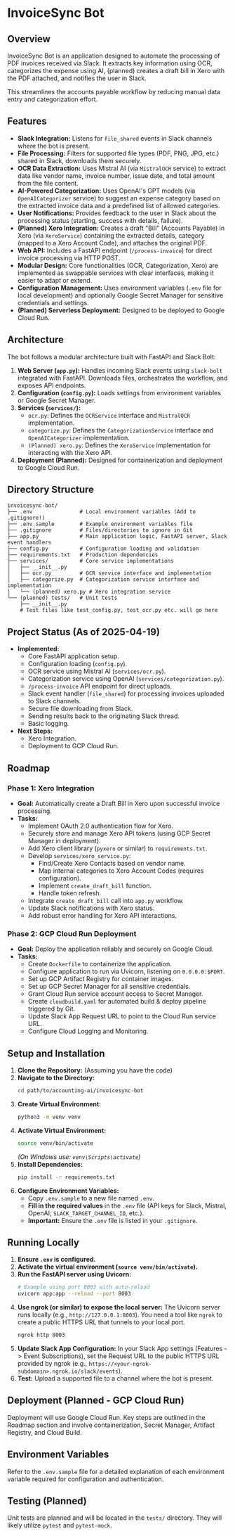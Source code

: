 # InvoiceSync Bot

## Overview

InvoiceSync Bot is an application designed to automate the processing of PDF invoices received via Slack. It extracts key information using OCR, categorizes the expense using AI, (planned) creates a draft bill in Xero with the PDF attached, and notifies the user in Slack.

This streamlines the accounts payable workflow by reducing manual data entry and categorization effort.

## Features

*   **Slack Integration:** Listens for `file_shared` events in Slack channels where the bot is present.
*   **File Processing:** Filters for supported file types (PDF, PNG, JPG, etc.) shared in Slack, downloads them securely.
*   **OCR Data Extraction:** Uses Mistral AI (via `MistralOCR` service) to extract data like vendor name, invoice number, issue date, and total amount from the file content.
*   **AI-Powered Categorization:** Uses OpenAI's GPT models (via `OpenAICategorizer` service) to suggest an expense category based on the extracted invoice data and a predefined list of allowed categories.
*   **User Notifications:** Provides feedback to the user in Slack about the processing status (starting, success with details, failure).
*   **(Planned) Xero Integration:** Creates a draft "Bill" (Accounts Payable) in Xero (via `XeroService`) containing the extracted details, category (mapped to a Xero Account Code), and attaches the original PDF.
*   **Web API:** Includes a FastAPI endpoint (`/process-invoice`) for direct invoice processing via HTTP POST.
*   **Modular Design:** Core functionalities (OCR, Categorization, Xero) are implemented as swappable services with clear interfaces, making it easier to adapt or extend.
*   **Configuration Management:** Uses environment variables (`.env` file for local development) and optionally Google Secret Manager for sensitive credentials and settings.
*   **(Planned) Serverless Deployment:** Designed to be deployed to Google Cloud Run.

## Architecture

The bot follows a modular architecture built with FastAPI and Slack Bolt:

1.  **Web Server (`app.py`):** Handles incoming Slack events using `slack-bolt` integrated with FastAPI. Downloads files, orchestrates the workflow, and exposes API endpoints.
2.  **Configuration (`config.py`):** Loads settings from environment variables or Google Secret Manager.
3.  **Services (`services/`):**
    *   `ocr.py`: Defines the `OCRService` interface and `MistralOCR` implementation.
    *   `categorize.py`: Defines the `CategorizationService` interface and `OpenAICategorizer` implementation.
    *   `(Planned) xero.py`: Defines the `XeroService` implementation for interacting with the Xero API.
4.  **Deployment (Planned):** Designed for containerization and deployment to Google Cloud Run.

## Directory Structure

```
invoicesync-bot/
├── .env               # Local environment variables (Add to .gitignore!)
├── .env.sample        # Example environment variables file
├── .gitignore         # Files/directories to ignore in Git
├── app.py             # Main application logic, FastAPI server, Slack event handlers
├── config.py          # Configuration loading and validation
├── requirements.txt   # Production dependencies
├── services/          # Core service implementations
│   ├── __init__.py
│   ├── ocr.py         # OCR service interface and implementation
│   ├── categorize.py  # Categorization service interface and implementation
│   └── (planned) xero.py # Xero integration service
└── (planned) tests/   # Unit tests
    ├── __init__.py
    # Test files like test_config.py, test_ocr.py etc. will go here
```

## Project Status (As of 2025-04-19)

*   **Implemented:**
    *   Core FastAPI application setup.
    *   Configuration loading (`config.py`).
    *   OCR service using Mistral AI (`services/ocr.py`).
    *   Categorization service using OpenAI (`services/categorization.py`).
    *   `/process-invoice` API endpoint for direct uploads.
    *   Slack event handler (`file_shared`) for processing invoices uploaded to Slack channels.
    *   Secure file downloading from Slack.
    *   Sending results back to the originating Slack thread.
    *   Basic logging.
*   **Next Steps:**
    *   Xero Integration.
    *   Deployment to GCP Cloud Run.

## Roadmap

### Phase 1: Xero Integration

*   **Goal:** Automatically create a Draft Bill in Xero upon successful invoice processing.
*   **Tasks:**
    *   Implement OAuth 2.0 authentication flow for Xero.
    *   Securely store and manage Xero API tokens (using GCP Secret Manager in deployment).
    *   Add Xero client library (`pyxero` or similar) to `requirements.txt`.
    *   Develop `services/xero_service.py`:
        *   Find/Create Xero Contacts based on vendor name.
        *   Map internal categories to Xero Account Codes (requires configuration).
        *   Implement `create_draft_bill` function.
        *   Handle token refresh.
    *   Integrate `create_draft_bill` call into `app.py` workflow.
    *   Update Slack notifications with Xero status.
    *   Add robust error handling for Xero API interactions.

### Phase 2: GCP Cloud Run Deployment

*   **Goal:** Deploy the application reliably and securely on Google Cloud.
*   **Tasks:**
    *   Create `Dockerfile` to containerize the application.
    *   Configure application to run via Uvicorn, listening on `0.0.0.0:$PORT`.
    *   Set up GCP Artifact Registry for container images.
    *   Set up GCP Secret Manager for all sensitive credentials.
    *   Grant Cloud Run service account access to Secret Manager.
    *   Create `cloudbuild.yaml` for automated build & deploy pipeline triggered by Git.
    *   Update Slack App Request URL to point to the Cloud Run service URL.
    *   Configure Cloud Logging and Monitoring.

## Setup and Installation

1.  **Clone the Repository:** (Assuming you have the code)
2.  **Navigate to the Directory:**
    ```bash
    cd path/to/accounting-ai/invoicesync-bot
    ```
3.  **Create Virtual Environment:**
    ```bash
    python3 -m venv venv
    ```
4.  **Activate Virtual Environment:**
    ```bash
    source venv/bin/activate
    ```
    *(On Windows use: `venv\Scripts\activate`)*
5.  **Install Dependencies:**
    ```bash
    pip install -r requirements.txt
    ```
6.  **Configure Environment Variables:**
    *   Copy `.env.sample` to a new file named `.env`.
    *   **Fill in the required values** in the `.env` file (API keys for Slack, Mistral, OpenAI; `SLACK_TARGET_CHANNEL_ID`, etc.).
    *   **Important:** Ensure the `.env` file is listed in your `.gitignore`.

## Running Locally

1.  **Ensure `.env` is configured.**
2.  **Activate the virtual environment (`source venv/bin/activate`).**
3.  **Run the FastAPI server using Uvicorn:**
    ```bash
    # Example using port 8003 with auto-reload
    uvicorn app:app --reload --port 8003
    ```
4.  **Use ngrok (or similar) to expose the local server:** The Uvicorn server runs locally (e.g., `http://127.0.0.1:8003`). You need a tool like `ngrok` to create a public HTTPS URL that tunnels to your local port.
    ```bash
    ngrok http 8003
    ```
5.  **Update Slack App Configuration:** In your Slack App settings (Features -> Event Subscriptions), set the Request URL to the public HTTPS URL provided by ngrok (e.g., `https://<your-ngrok-subdomain>.ngrok.io/slack/events`).
6.  **Test:** Upload a supported file to a channel where the bot is present.

## Deployment (Planned - GCP Cloud Run)

Deployment will use Google Cloud Run. Key steps are outlined in the Roadmap section and involve containerization, Secret Manager, Artifact Registry, and Cloud Build.

## Environment Variables

Refer to the `.env.sample` file for a detailed explanation of each environment variable required for configuration and authentication.

## Testing (Planned)

Unit tests are planned and will be located in the `tests/` directory. They will likely utilize `pytest` and `pytest-mock`.
